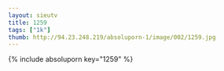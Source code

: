 ```yaml
--- 
layout: sieutv
title: 1259
tags: ["1k"]
thumb: http://94.23.248.219/absoluporn-1/image/002/1259.jpg
---
```

{% include absoluporn key="1259" %} 
